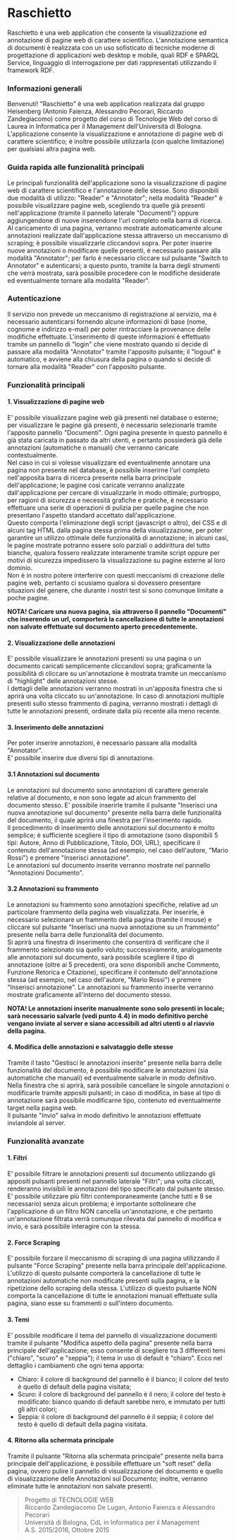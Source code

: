 # Raschietto
Raschietto è una web application che consente la visualizzazione ed annotazione di pagine web di carattere scientifico. L'annotazione semantica di documenti è realizzata con un uso sofisticato di tecniche moderne di progettazione di applicazioni web desktop e mobile, quali RDF e SPARQL Service, linguaggio di interrogazione per dati rappresentati utilizzando il framework RDF.

### Informazioni generali
Benvenuti! "Raschietto" è una web application realizzata dal gruppo Heisenberg (Antonio Faienza, Alessandro Pecorari, Riccardo Zandegiacomo) come progetto del corso di Tecnologie Web del corso di Laurea in Informatica per il Management dell'Università di Bologna. L'applicazione consente la visualizzazione e annotazione di pagine web di carattere scientifico; è inoltre possibile utilizzarla (con qualche limitazione) per qualsiasi altra pagina web.

### Guida rapida alle funzionalità principali
Le principali funzionalità dell'applicazione sono la visualizzazione di pagine web di carattere scientifico e l'annotazione delle stesse. Sono disponibili due modalità di utilizzo: "Reader" e "Annotator"; nella modalità "Reader" è possibile visualizzare pagine web, scegliendo tra quelle già presenti nell'applicazione (tramite il pannello laterale "Documenti") oppure aggiungendone di nuove inserendone l'url completo nella barra di ricerca. Al caricamento di una pagina, verranno mostrate automaticamente alcune annotazioni realizzate dall'applicazione stessa attraverso un meccanismo di scraping; è possibile visualizzarle cliccandovi sopra. Per poter inserire nuove annotazioni o modificare quelle presenti, è necessario passare alla modalità "Annotator"; per farlo è necessario cliccare sul pulsante "Switch to Annotator" e autenticarsi; a questo punto, tramite la barra degli strumenti che verrà mostrata, sarà possibile procedere con le modifiche desiderate ed eventualmente tornare alla modalità "Reader".

### Autenticazione
Il servizio non prevede un meccanismo di registrazione al servizio, ma è necessario autenticarsi fornendo alcune informazioni di base (nome, cognome e indirizzo e-mail) per poter rintracciare la provenance delle modifiche effettuate. L'inserimento di queste informazioni è effettuato tramite un pannello di "login" che viene mostrato quando si decide di passare alla modalità "Annotator" tramite l'apposito pulsante; il "logout" è automatico, e avviene alla chiusura della pagina o quando si decide di tornare alla modalità "Reader" con l'apposito pulsante.

### Funzionalità principali

#### 1. Visualizzazione di pagine web
E' possibile visualizzare pagine web già presenti nel database o esterne; per visualizzare le pagine già presenti, è necessario selezionarle tramite l'apposito pannello "Documenti". Ogni pagina presente in questo pannello è già stata caricata in passato da altri utenti, e pertanto possiederà già delle annotazioni (automatiche o manuali) che verranno caricate contestualmente.<br>Nel caso in cui si volesse visualizzare ed eventualmente annotare una pagina non presente nel database, è possibile inserirne l'url completo nell'apposita barra di ricerca presente nella barra principale dell'applicazione; le pagine così caricate verranno analizzate dall'applicazione per cercare di visualizzarle in modo ottimale; purtroppo, per ragioni di sicurezza e necessità grafiche e pratiche, è necessario effettuare una serie di operazioni di pulizia per quelle pagine che non presentano l'aspetto standard accettato dall'applicazione.<br>Questo comporta l'eliminazione degli script (javascript o altro), del CSS e di alcuni tag HTML dalla pagina stessa prima della visualizzazione, per poter garantire un utilizzo ottimale delle funzionalità di annotazione; in alcuni casi, le pagine mostrate potranno essere solo parziali o addirittura del tutto bianche, qualora fossero realizzate interamente tramite script oppure per motivi di sicurezza impedissero la visualizzazione su pagine esterne al loro dominio.<br>Non è in nostro potere interferire con questi meccanismi di creazione delle pagine web, pertanto ci scusiamo qualora si dovessero presentare situazioni del genere, che durante i nostri test si sono comunque limitate a poche pagine.

**NOTA! Caricare una nuova pagina, sia attraverso il pannello "Documenti" che inserendo un url, comporterà la cancellazione di tutte le annotazioni non salvate effettuate sul documento aperto precedentemente.**

#### 2. Visualizzazione delle annotazioni
E' possibile visualizzare le annotazioni presenti su una pagina o un documento caricati semplicemente cliccandovi sopra; graficamente la possibilità di cliccare su un'annotazione è mostrata tramite un meccanismo di "highlight" delle annotazioni stesse.<br>I dettagli delle annotazioni verranno mostrati in un'apposita finestra che si aprirà una volta cliccato su un'annotazione. In caso di annotazioni multiple presenti sullo stesso frammento di pagina, verranno mostrati i dettagli di tutte le annotazioni presenti, ordinate dalla più recente alla meno recente.

#### 3. Inserimento delle annotazioni
Per poter inserire annotazioni, è necessario passare alla modalità "Annotator".<br>E' possibile inserire due diversi tipi di annotazione.

#### 3.1 Annotazioni sul documento
Le annotazioni sul documento sono annotazioni di carattere generale relative al documento, e non sono legate ad alcun frammento del documento stesso. E' possibile inserirle tramite il pulsante "Inserisci una nuova annotazione sul documento" presente nella barra delle funzionalità del documento, il quale aprirà una finestra per l'inserimento rapido.<br>Il procedimento di inserimento delle annotazioni sul documento è molto semplice; è sufficiente scegliere il tipo di annotazione (sono disponibili 5 tipi: Autore, Anno di Pubblicazione, Titolo, DOI, URL), specificare il contenuto dell'annotazione stessa (ad esempio, nel caso dell'autore, "Mario Rossi") e premere "Inserisci annotazione".<br>Le annotazioni sul documento inserite verranno mostrate nel pannello "Annotazioni Documento".

#### 3.2 Annotazioni su frammento
Le annotazioni su frammento sono annotazioni specifiche, relative ad un particolare frammento della pagina web visualizzata. Per inserirle, è necessario selezionare un frammento della pagina (tramite il mouse) e cliccare sul pulsante "Inserisci una nuova annotazione su un frammento" presente nella barra delle funzionalità del documento.<br>Si aprirà una finestra di inserimento che consentirà di verificare che il frammento selezionato sia quello voluto; successivamente, analogamente alle annotazioni sul documento, sarà possibile scegliere il tipo di annotazione (oltre ai 5 precedenti, ora sono disponibili anche Commento, Funzione Retorica e Citazione), specificare il contenuto dell'annotazione stessa (ad esempio, nel caso dell'autore, "Mario Rossi") e premere "Inserisci annotazione".
Le annotazioni su frammento inserite verranno mostrate graficamente all'interno del documento stesso.

**NOTA! Le annotazioni inserite manualmente sono solo presenti in locale; sarà necessario salvarle (vedi punto 4.4) in modo definitivo perchè vengano inviate al server e siano accessibili ad altri utenti o al riavvio della pagina.**

#### 4. Modifica delle annotazioni e salvataggio delle stesse
Tramite il tasto "Gestisci le annotazioni inserite" presente nella barra delle funzionalità del documento, è possibile modificare le annotazioni (sia automatiche che manuali) ed eventualmente salvarle in modo definitivo.<br>Nella finestra che si aprirà, sarà possibile cancellare le singole annotazioni o modificarle tramite appositi pulsanti; in caso di modifica, in base al tipo di annotazione sarà possibile modificarne tipo, contenuto ed eventualmente target nella pagina web.<br>Il pulsante "Invio" salva in modo definitivo le annotazioni effettuate inviandole al server. 

### Funzionalità avanzate

#### 1. Filtri
E' possibile filtrare le annotazioni presenti sul documento utilizzando gli appositi pulsanti presenti nel pannello laterale "Filtri"; una volta cliccati, renderanno invisibili le annotazioni del tipo specificato dal pulsante stesso. E' possibile utilizzare più filtri contemporaneamente (anche tutti e 8 se necessario) senza alcun problema; è importante sottolineare che l'applicazione di un filtro NON cancella un'annotazione, e che pertanto un'annotazione filtrata verrà comunque rilevata dal pannello di modifica e invio, e sarà possibile interagire con la stessa.

#### 2. Force Scraping
E' possibile forzare il meccanismo di scraping di una pagina utilizzando il pulsante "Force Scraping" presente nella barra principale dell'applicazione. L'utilizzo di questo pulsante comporterà la cancellazione di tutte le annotazioni automatiche non modificate presenti sulla pagina, e la ripetizione dello scraping della stessa. L'utilizzo di questo pulsante NON comporta la cancellazione di tutte le annotazioni manuali effettuate sulla pagina, siano esse su frammenti o sull'intero documento.

#### 3. Temi
E' possibile modificare il tema del pannello di visualizzazione documenti tramite il pulsante "Modifica aspetto della pagina" presente nella barra principale dell'applicazione; esso consente di scegliere tra 3 differenti temi ("chiaro", "scuro" e "seppia"); il tema in uso di default è "chiaro". Ecco nel dettaglio i cambiamenti che ogni tema apporta:
  * Chiaro: il colore di background del pannello è il bianco; il colore del testo è quello di default della pagina visitata;
  * Scuro: il colore di background del pannello è il nero; il colore del testo è modificato: bianco quando di default sarebbe nero, e immutato per tutti gli altri colori;
  * Seppia: il colore di background del pannello è il seppia; il colore del testo è quello di default della pagina visitata.

#### 4. Ritorno alla schermata principale
Tramite il pulsante "Ritorna alla schermata principale" presente nella barra principale dell'applicazione, è possibile effettuare un "soft reset" della pagina, ovvero pulire il pannello di visualizzazione del documento e quello di visualizzazione delle Annotazioni sul Documento; inoltre, verranno eliminate tutte le annotazioni non salvate presenti.

> Progetto di TECNOLOGIE WEB<br>Riccardo Zandegiacomo De Lugan, Antonio Faienza e Alessandro Pecorari
<br>Università di Bologna, CdL in Informatica per il Management<br>A.S. 2015/2016, Ottobre 2015
